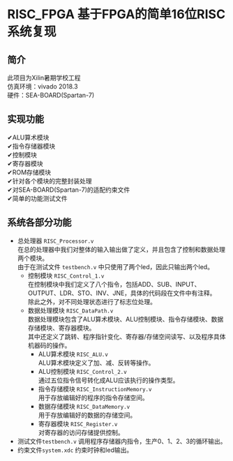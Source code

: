 RISC_FPGA 基于FPGA的简单16位RISC系统复现
===================================

简介
-----------------------------------
此项目为Xilin暑期学校工程<br>
仿真环境：vivado 2018.3<br>
硬件：SEA-BOARD(Spartan-7)<br>

实现功能
-----------------------------------
✔ALU算术模块<br>
✔指令存储器模块<br>
✔控制模块<br>
✔寄存器模块<br>
✔ROM存储模块<br>
✔针对各个模块的完整封装处理<br>
✔对SEA-BOARD(Spartan-7)的适配约束文件<br>
✔简单的功能测试文件<br>


系统各部分功能
-----------------------------------
* 总处理器  `RISC_Processor.v`<br>
在总的处理器中我们对整体的输入输出做了定义，并且包含了控制和数据处理两个模块。<br>
由于在测试文件 `testbench.v` 中只使用了两个led，因此只输出两个led。<br>
  * 控制模块  `RISC_Control_1.v`<br>
  在控制模块中我们定义了八个指令，包括ADD、SUB、INPUT、OUTPUT、LDR、STO、INV、JNE，具体的代码段在文件中有注释。<br>
  除此之外，对不同处理状态进行了标志位处理。<br> 
  * 数据处理模块  `RISC_DataPath.v`<br>
  数据处理模块包含了ALU算术模块、ALU控制模块、指令存储模块、数据存储模块、寄存器模块。<br>
  其中还定义了跳转、程序指针变化、寄存器/存储空间读写、以及程序具体机器码的操作。<br>
    * ALU算术模块  `RISC_ALU.v`<br>
    ALU算术模块定义了加、减、反转等操作。<br>
    * ALU控制模块  `RISC_Control_2.v`<br>
    通过五位指令信号转化成ALU应该执行的操作类型。<br>
    * 指令存储模块  `RISC_InstructionMemory.v`<br>
    用于存放编辑好的程序的指令存储空间。<br>
    * 数据存储模块  `RISC_DataMemory.v`<br>
    用于存放编辑好的数据的存储空间。<br>
    * 寄存器模块  `RISC_Register.v`<br>
    对寄存器的访问存储提供控制。<br>
* 测试文件`testbench.v`
调用程序存储器内指令，生产0、1、2、3的循环输出。
* 约束文件`system.xdc`
约束时钟和led输出。
